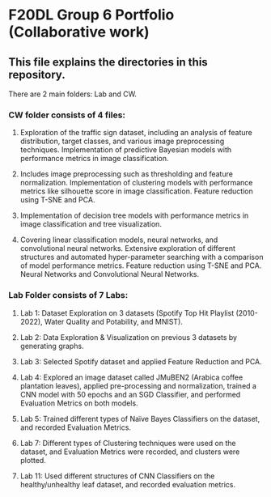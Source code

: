 # F20DL Group 6 Portfolio (Collaborative work)

## This file explains the directories in this repository.

There are 2 main folders: Lab and CW.

### CW folder consists of 4 files:

1. Exploration of the traffic sign dataset, including an analysis of feature distribution, target classes, and various image preprocessing techniques. Implementation of predictive Bayesian models with performance metrics in image classification.
   
3. Includes image preprocessing such as thresholding and feature normalization. Implementation of clustering models with performance metrics like silhouette score in image classification. Feature reduction using T-SNE and PCA.
   
5. Implementation of decision tree models with performance metrics in image classification and tree visualization.
   
7. Covering linear classification models, neural networks, and convolutional neural networks. Extensive exploration of different structures and automated hyper-parameter searching with a comparison of model performance metrics. Feature reduction using T-SNE and PCA. Neural Networks and Convolutional Neural Networks.

### Lab Folder consists of 7 Labs:

1. Lab 1: Dataset Exploration on 3 datasets (Spotify Top Hit Playlist (2010-2022), Water Quality and Potability, and MNIST).
   
2. Lab 2: Data Exploration & Visualization on previous 3 datasets by generating graphs.
   
3. Lab 3: Selected Spotify dataset and applied Feature Reduction and PCA.
   
4. Lab 4: Explored an image dataset called JMuBEN2 (Arabica coffee plantation leaves), applied pre-processing and normalization, trained a CNN model with 50 epochs and an SGD Classifier, and performed Evaluation Metrics on both models.
   
5. Lab 5: Trained different types of Naïve Bayes Classifiers on the dataset, and recorded Evaluation Metrics.
    
6. Lab 7: Different types of Clustering techniques were used on the dataset, and Evaluation Metrics were recorded, and clusters were plotted.
    
7. Lab 11: Used different structures of CNN Classifiers on the healthy/unhealthy leaf dataset, and recorded evaluation metrics.
